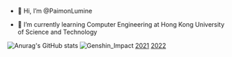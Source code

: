 - 👋 Hi, I’m @PaimonLumine

- 🌱 I’m currently learning Computer Engineering at Hong Kong University of Science and Technology

<!---
PaimonLumine/PaimonLumine is a ✨ special ✨ repository because its `README.md` (this file) appears on your GitHub profile.
You can click the Preview link to take a look at your changes.
--->

![Anurag's GitHub stats](https://github-readme-stats.vercel.app/api?username=paimonlumine)
![Genshin_Impact](https://genshin-card.getloli.com/0-59/2620096.png)
[2021](https://skyline.github.com/PaimonLumine/2021)
[2022](https://skyline.github.com/PaimonLumine/2022)
